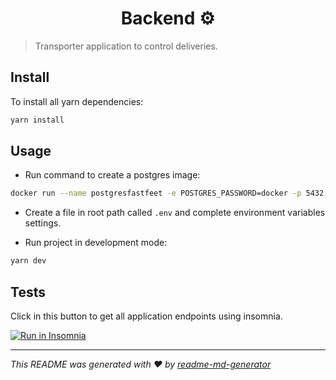 <h1 align="center">Backend ⚙️</h1>

> Transporter application to control deliveries.

## Install

To install all yarn dependencies:

```sh
yarn install
```

## Usage

- Run command to create a postgres image:

```sh
docker run --name postgresfastfeet -e POSTGRES_PASSWORD=docker -p 5432:5432 -d -t postgres
```

- Create a file in root path called `.env` and complete environment variables settings.

- Run project in development mode:

```sh
yarn dev
```

## Tests

Click in this button to get all application endpoints using insomnia.

<a href="https://insomnia.rest/run/?label=git%40github.com%3Aestevaowat%2Ffastfeet.git&uri=https%3A%2F%2Fraw.githubusercontent.com%2Festevaowat%2Ffastfeet%2Fmaster%2Fbackend%2Finsomnia_requests.json" target="_blank"><img src="https://insomnia.rest/images/run.svg" alt="Run in Insomnia"></a>

---

_This README was generated with ❤️ by [readme-md-generator](https://github.com/kefranabg/readme-md-generator)_
